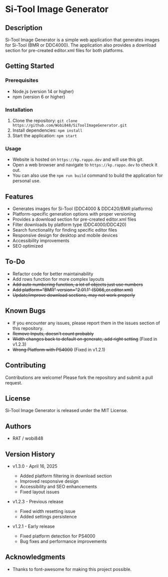 # Si-Tool Image Generator

## Description

Si-Tool Image Generator is a simple web application that generates images for Si-Tool (BMR or DDC4000). The application also provides a download section for pre-created editor.xml files for both platforms.

## Getting Started

### Prerequisites

* Node.js (version 14 or higher)
* npm (version 6 or higher)

### Installation

1. Clone the repository: `git clone https://github.com/Wobi848/SiToolImageGenerator.git`
2. Install dependencies: `npm install`
3. Start the application: `npm start`

### Usage

* Website is hosted on `https://kp.rappo.dev` and will use this git.
* Open a web browser and navigate to `https://kp.rappo.dev` to check it out.
* You can also use the `npm run build` command to build the application for personal use.

## Features

* Generates images for Si-Tool (DDC4000 & DDC420/BMR platforms)
* Platform-specific generation options with proper versioning
* Provides a download section for pre-created editor.xml files
* Filter downloads by platform type (DDC4000/DDC420)
* Search functionality for finding specific editor files
* Responsive design for desktop and mobile devices
* Accessibility improvements
* SEO optimized

## To-Do

* Refactor code for better maintainability
* Add rows function for more complex layouts
* ~~Add auto numbering function, a lot of objects just use numbers~~
* ~~Add platform="BMR" version="2.01.1" (S066_cr.editor.xml)~~
* ~~Update/improve download sections, may not work properly~~

## Known Bugs

* If you encounter any issues, please report them in the issues section of this repository.
* ~~Remove Inputs, doesn't count probably~~
* ~~Width changes back to default on generate, add right setting~~ (Fixed in v1.2.3)
* ~~Wrong Platform with PS4000~~ (Fixed in v1.2.1)

## Contributing

Contributions are welcome! Please fork the repository and submit a pull request.

## License

Si-Tool Image Generator is released under the MIT License.

## Authors

* RAT / wobi848

## Version History

* v1.3.0 - April 16, 2025
  * Added platform filtering in download section
  * Improved responsive design
  * Accessibility and SEO enhancements
  * Fixed layout issues
  
* v1.2.3 - Previous release
  * Fixed width resetting issue
  * Added settings persistence
  
* v1.2.1 - Early release
  * Fixed platform detection for PS4000
  * Bug fixes and performance improvements

## Acknowledgments

* Thanks to font-awesome for making this project possible.
